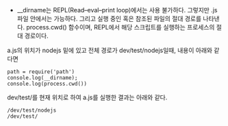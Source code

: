 - __dirname는 REPL(Read–eval–print loop)에서는 사용 불가하다. 그렇지만 .js파일 안에서는 가능하다. 그리고 실행 중인 혹은 참조된 파일의 절대 경로를 나타낸다.
process.cwd() 함수이며, REPL에서 해당 스크립트를 실행하는 프로세스의 절대 경로이다.

a.js의 위치가 nodejs 밑에 있고 전체 경로가 dev/test/nodejs일때, 내용이 아래와 같다면

```
path = require('path')
console.log(__dirname);
console.log(process.cwd())
```
dev/test/를 현재 위치로 하여 a.js를 실행한 결과는 아래와 같다.
```
/dev/test/nodejs
/dev/test/
```
